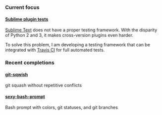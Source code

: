 ### Current focus
#### [Sublime plugin tests][]
[Sublime Text][] does not have a proper testing framework. With the disparity of Python 2 and 3, it makes cross-version plugins even harder.

To solve this problem, I am developing a testing framework that can be integrated with [Travis CI][] for full automated tests.

[Sublime plugin tests]: https://github.com/twolfson/sublime-plugin-tests
[Sublime Text]: http://sublimetext.com
[Travis CI]: https://travis-ci.org/

### Recent completions
#### [git-sqwish][]

git squash without repetitive conflicts

[git-sqwish]: https://github.com/twolfson/git-sqwish

#### [sexy-bash-prompt][]

Bash prompt with colors, git statuses, and git branches

[sexy-bash-prompt]: https://github.com/twolfson/sexy-bash-prompt


